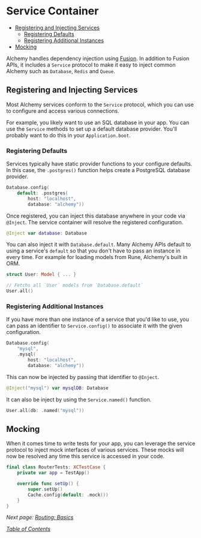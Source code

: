 # Service Container

* [Registering and Injecting Services](2\_fusion.md#registering-and-injecting-services)
  * [Registering Defaults](2\_fusion.md#registering-defaults)
  * [Registering Additional Instances](2\_fusion.md#registering-additional-instances)
* [Mocking](2\_fusion.md#mocking)

Alchemy handles dependency injection using [Fusion](https://github.com/alchemy-swift/fusion). In addition to Fusion APIs, it includes a `Service` protocol to make it easy to inject common Alchemy such as `Database`, `Redis` and `Queue`.

## Registering and Injecting Services

Most Alchemy services conform to the `Service` protocol, which you can use to configure and access various connections.

For example, you likely want to use an SQL database in your app. You can use the `Service` methods to set up a default database provider. You'll probably want to do this in your `Application.boot`.

### Registering Defaults

Services typically have static provider functions to your configure defaults. In this case, the `.postgres()` function helps create a PostgreSQL database provider.

```swift
Database.config(
    default: .postgres(
        host: "localhost", 
        database: "alchemy"))
```

Once registered, you can inject this database anywhere in your code via `@Inject`. The service container will resolve the registered configuration.

```swift
@Inject var database: Database
```

You can also inject it with `Database.default`. Many Alchemy APIs default to using a service's `default` so that you don't have to pass an instance in every time. For example for loading models from Rune, Alchemy's built in ORM.

```swift
struct User: Model { ... }

// Fetchs all `User` models from `Database.default`
User.all()
```

### Registering Additional Instances

If you have more than one instance of a service that you'd like to use, you can pass an identifier to `Service.config()` to associate it with the given configuration.

```swift
Database.config(
    "mysql", 
    .mysql(
        host: "localhost", 
        database: "alchemy"))
```

This can now be injected by passing that identifier to `@Inject`.

```swift
@Inject("mysql") var mysqlDB: Database
```

It can also be inject by using the `Service.named()` function.

```swift
User.all(db: .named("mysql"))
```

## Mocking

When it comes time to write tests for your app, you can leverage the service protocol to inject mock interfaces of various services. These mocks will now be resolved any time this service is accessed in your code.

```swift
final class RouterTests: XCTestCase {
    private var app = TestApp()

    override func setUp() {
        super.setUp()
        Cache.config(default: .mock())
    }
}
```

_Next page:_ [_Routing: Basics_](../essentials/3a\_routingbasics.md)

[_Table of Contents_](../Docs/#docs)
